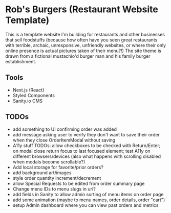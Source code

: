 # Rob's Burgers (Restaurant Website Template)
This is a template website I'm building for restaurants and other businesses that sell foodstuffs (because how often have you seen great restaurants with terrible, archaic, unresponsive, unfriendly websites, or where their only online presence is actual pictures taken of their menu?!) The site theme is drawn from a fictional mustachio'd burger man and his family burger establishment.

## Tools
- Next.js (React)
- Styled Components
- Sanity.io CMS

## TODOs
- add something to UI confirming order was added
- add message asking user to verify they don't want to save their order when they close OrderItemModal without saving
- A11y stuff TODOs: allow checkboxes to be checked with Return/Enter; on modal close return focus to last focused element; test A11y on different browsers/devices (also what happens with scrolling disabled when modals become scrollable?)
- Add local storage for favorite/prior orders?
- add background art/images
- style order quantity increment/decrement
- allow Special Requests to be edited from order summary page
- Change menu IDs to menu slugs in url? 
- add fields in Sanity to allow admin sorting of menu items on order page
- add some animation (maybe to menu names, order details, order "cart")
- setup Admin dashboard where you can view past orders and metrics
